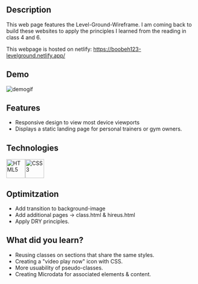 ## Description
This web page features the Level-Ground-Wireframe. 
I am coming back to build these websites to apply the principles I learned from the reading in class 4 and 6.

This webpage is hosted on netlify: https://boobeh123-levelground.netlify.app/

## Demo
![demogif](lgdemo.gif)

## Features
* Responsive design to view most device viewports
* Displays a static landing page for personal trainers or gym owners.

## Technologies
<img src="https://profilinator.rishav.dev/skills-assets/html5-original-wordmark.svg" alt="HTML5" height="50" /><img src="https://profilinator.rishav.dev/skills-assets/css3-original-wordmark.svg" alt="CSS3" height="50" />

## Optimitzation
* Add transition to background-image
* Add additional pages -> class.html & hireus.html
* Apply DRY principles.

## What did you learn?
* Reusing classes on sections that share the same styles.
* Creating a "video play now" icon with CSS.
* More usuability of pseudo-classes.
* Creating Microdata for associated elements & content.
